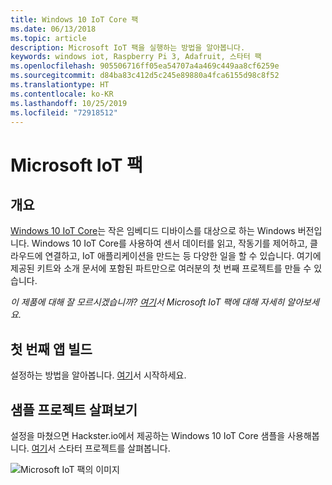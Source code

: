 ```yaml
---
title: Windows 10 IoT Core 팩
ms.date: 06/13/2018
ms.topic: article
description: Microsoft IoT 팩을 실행하는 방법을 알아봅니다.
keywords: windows iot, Raspberry Pi 3, Adafruit, 스타터 팩
ms.openlocfilehash: 905506716ff05ea54707a4a469c449aa8cf6259e
ms.sourcegitcommit: d84ba83c412d5c245e89880a4fca6155d98c8f52
ms.translationtype: HT
ms.contentlocale: ko-KR
ms.lasthandoff: 10/25/2019
ms.locfileid: "72918512"
---
```

# <a name="microsoft-iot-pack"></a>Microsoft IoT 팩

## <a name="overview"></a>개요
[Windows 10 IoT Core](../windows-iot-core.md)는 작은 임베디드 디바이스를 대상으로 하는 Windows 버전입니다. Windows 10 IoT Core를 사용하여 센서 데이터를 읽고, 작동기를 제어하고, 클라우드에 연결하고, IoT 애플리케이션을 만드는 등 다양한 일을 할 수 있습니다. 여기에 제공된 키트와 소개 문서에 포함된 파트만으로 여러분의 첫 번째 프로젝트를 만들 수 있습니다.

_이 제품에 대해 잘 모르시겠습니까? [여기](https://www.adafruit.com/windows10iotpi2)서 Microsoft IoT 팩에 대해 자세히 알아보세요._

## <a name="build-your-first-app"></a>첫 번째 앱 빌드

설정하는 방법을 알아봅니다. [여기](https://docs.microsoft.com/en-us/windows/iot-core/tutorials/quickstarter/devicesetup#using-the-iot-dashboard-raspberry-pi-minnowboard-nxp)서 시작하세요.

## <a name="explore-sample-projects"></a>샘플 프로젝트 살펴보기

설정을 마쳤으면 Hackster.io에서 제공하는 Windows 10 IoT Core 샘플을 사용해봅니다. [여기](https://github.com/ms-iot/adafruitsample/blob/master/README.md)서 스타터 프로젝트를 살펴봅니다.

![Microsoft IoT 팩의 이미지](../media/adafruitkit/pack.jpg)
